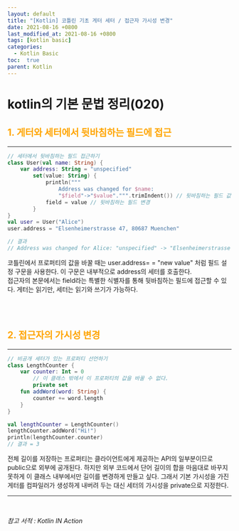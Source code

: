 ```yaml
---
layout: default
title: "[Kotlin] 코틀린 기초 게터 세터 / 접근자 가시성 변경"
date: 2021-08-16 +0800
last_modified_at: 2021-08-16 +0800
tags: [kotlin basic]
categories:
  - Kotlin Basic
toc:  true
parent: Kotlin
---
```


# kotlin의 기본 문법 정리(020) 

## <span style="color:orange">1. 게터와 세터에서 뒷바침하는 필드에 접근</span>  
---  

```kotlin
// 세터에서 뒷바침하는 필드 접근하기
class User(val name: String) {
    var address: String = "unspecified"
        set(value: String) {
            println("""
                Address was changed for $name: 
                "$field"->"$value".""".trimIndent()) // 뒷바침하는 필드 값 읽기
            field = value // 뒷바침하는 필드 변경
        }
}
val user = User("Alice")
user.address = "Elsenheimerstrasse 47, 80687 Muenchen"

// 결과
// Address was changed for Alice: "unspecified" -> "Elsenheimerstrasse 47, 80687 Muenchen"
```

코틀린에서 프로퍼티의 값을 바꿀 때는 user.address= = "new value" 처럼 필드 설정 구문을 사용한다. 이 구문은 내부적으로 address의 세터를 호출한다.  
접근자의 본문에서는 field라는 특별한 식별자를 통해 뒷바침하는 필드에 접근할 수 있다. 게터는 읽기만, 세터는 읽기와 쓰기가 가능하다.  

<br><br>

## <span style="color:orange">2. 접근자의 가시성 변경</span>
---  

```kotlin
// 비공개 세터가 있는 프로퍼티 선언하기
class LengthCounter {
    var counter: Int = 0
        // 이 클래스 밖에서 이 프로퍼티의 값을 바꿀 수 없다.
        private set 
    fun addWord(word: String) {
        counter += word.length
    }
}

val lengthCounter = LengthCounter()
lengthCounter.addWord("Hi!")
println(lengthCounter.counter)
// 결과 = 3
```
전체 길이를 저장하는 프로퍼티는 클라이언트에게 제공하는 API의 일부분이므로 public으로 외부에 공개된다.
하지만 외부 코드에서 단어 길이의 합을 마음대로 바꾸지 못하게 이 클래스 내부에서만 길이를 변경하게 만들고 싶다. 그래서 기본 가시성을 가진 게터를 컴파일러가 생성하게 내버려 두는 대신 세터의 가시성을 private으로 지정한다.

---

<br>

*참고 서적 : Kotlin IN Action*
